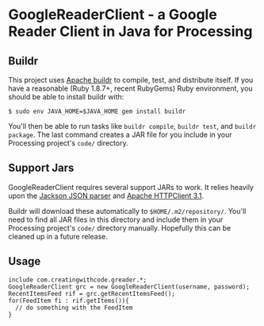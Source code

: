GoogleReaderClient - a Google Reader Client in Java for Processing
==================================================================

Buildr
------

This project uses [Apache buildr](http://github.com/apache/buildr) to compile,
test, and distribute itself.  If you have a reasonable (Ruby 1.8.7+, recent
RubyGems) Ruby environment, you should be able to install buildr with:

    $ sudo env JAVA_HOME=$JAVA_HOME gem install buildr

You'll then be able to run tasks like `buildr compile`, `buildr test`, and
`buildr package`.  The last command creates a JAR file for you include in your
Processing project's `code/` directory.

Support Jars
------------

GoogleReaderClient requires several support JARs to work.  It relies heavily
upon the [Jackson JSON parser](http://jackson.codehaus.org/) and [Apache
HTTPClient 3.1](http://hc.apache.org/httpclient-3.x/).

Buildr will download these automatically to `$HOME/.m2/repository/`.  You'll 
need to find all JAR files in this directory and include them in your 
Processing project's `code/` directory manually.  Hopefully this can be 
cleaned up in a future release.

Usage
-----

    include com.creatingwithcode.greader.*;
    GoogleReaderClient grc = new GoogleReaderClient(username, password);
    RecentItemsFeed rif = grc.getRecentItemsFeed();
    for(FeedItem fi : rif.getItems()){
      // do something with the FeedItem
    }

